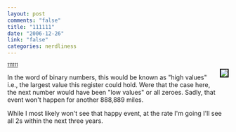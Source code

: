 ```yaml
--- 
layout: post
comments: "false"
title: "111111"
date: "2006-12-26"
link: "false"
categories: nerdliness
---
```


<p style="float: right; margin-left: 10px; margin-bottom: 10px"> <a href="http://www.flickr.com/photos/zanshin/334220121/" title="photo sharing"><img src="http://farm1.static.flickr.com/128/334220121_bd3f63e8eb_m.jpg" style="border: 2px solid #000000" /></a></p>
<span style="font-size: 0.7em; margin-top: 0px">
<a href="http://www.flickr.com/photos/zanshin/334220121/">111111</a></span>

In the word of binary numbers, this would be known as "high values" i.e., the largest value this register could hold. Were that the case here, the next number would have been "low values" or all zeroes. Sadly, that event won't happen for another 888,889 miles.

While I most likely won't see that happy event, at the rate I'm going I'll see all 2s within the next three years.

<br clear="all" />
